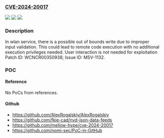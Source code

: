 ### [CVE-2024-20017](https://cve.mitre.org/cgi-bin/cvename.cgi?name=CVE-2024-20017)
![](https://img.shields.io/static/v1?label=Product&message=MT6890%2C%20MT7915%2C%20MT7916%2C%20MT7981%2C%20MT7986&color=blue)
![](https://img.shields.io/static/v1?label=Version&message=%3D%20SDK%20version%207.4.0.1%20and%20before%20(for%20MT7915)%20%2F%20SDK%20version%207.6.7.0%20and%20before%20(for%20MT7916%2C%20MT7981%20and%20MT7986)%20%2F%20OpenWrt%2019.07%2C%2021.02%20&color=brighgreen)
![](https://img.shields.io/static/v1?label=Vulnerability&message=Elevation%20of%20Privilege&color=brighgreen)

### Description

In wlan service, there is a possible out of bounds write due to improper input validation. This could lead to remote code execution with no additional execution privileges needed. User interaction is not needed for exploitation Patch ID: WCNCR00350938; Issue ID: MSV-1132.

### POC

#### Reference
No PoCs from references.

#### Github
- https://github.com/AlexRogalskiy/AlexRogalskiy
- https://github.com/fkie-cad/nvd-json-data-feeds
- https://github.com/mellow-hype/cve-2024-20017
- https://github.com/nomi-sec/PoC-in-GitHub

